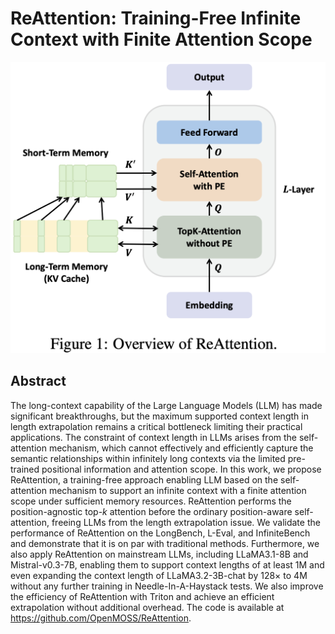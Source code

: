 # ReAttention: Training-Free Infinite Context with Finite Attention Scope

<p align="center">
<img src="fig1.png" width="600" title="blank">
</p>

## Abstract

The long-context capability of the Large Language Models (LLM) has made
significant breakthroughs, but the maximum supported context length in length
extrapolation remains a critical bottleneck limiting their practical
applications. The constraint of context length in LLMs arises from the
self-attention mechanism, which cannot effectively and efficiently capture the
semantic relationships within infinitely long contexts via the limited
pre-trained positional information and attention scope. In this work, we
propose ReAttention, a training-free approach enabling LLM based on the
self-attention mechanism to support an infinite context with a finite attention
scope under sufficient memory resources. ReAttention performs the
position-agnostic top-$k$ attention before the ordinary position-aware
self-attention, freeing LLMs from the length extrapolation issue. We validate
the performance of ReAttention on the LongBench, L-Eval, and InfiniteBench and
demonstrate that it is on par with traditional methods. Furthermore, we also
apply ReAttention on mainstream LLMs, including LLaMA3.1-8B and
Mistral-v0.3-7B, enabling them to support context lengths of at least 1M and
even expanding the context length of LLaMA3.2-3B-chat by 128$\times$ to 4M
without any further training in Needle-In-A-Haystack tests. We also improve the
efficiency of ReAttention with Triton and achieve an efficient extrapolation
without additional overhead. The code is available at
https://github.com/OpenMOSS/ReAttention.
